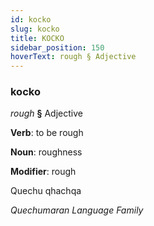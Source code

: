 ```yaml
---
id: kocko
slug: kocko
title: KOCKO
sidebar_position: 150
hoverText: rough § Adjective
---
```


### kocko

*rough* **§** Adjective

**Verb**: to be rough

**Noun**: roughness

**Modifier**: rough

Quechu qhachqa 

*Quechumaran Language Family*